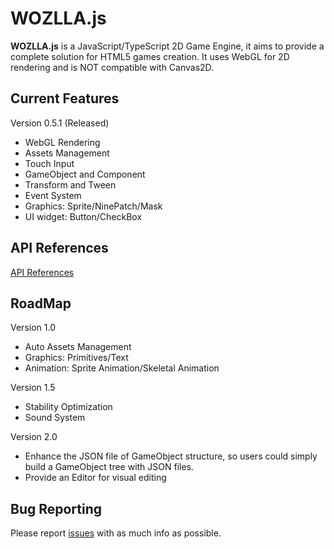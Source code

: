 # WOZLLA.js

**WOZLLA.js** is a JavaScript/TypeScript 2D Game Engine, it aims to provide a complete solution for HTML5
games creation. It uses WebGL for 2D rendering and is NOT compatible with Canvas2D.

## Current Features

Version 0.5.1 (Released)

* WebGL Rendering
* Assets Management
* Touch Input
* GameObject and Component
* Transform and Tween
* Event System
* Graphics: Sprite/NinePatch/Mask
* UI widget: Button/CheckBox

## API References
[API References](http://zzm2q.github.io/WOZLLA.js/docs/api/template.html)

## RoadMap

Version 1.0
* Auto Assets Management
* Graphics: Primitives/Text
* Animation: Sprite Animation/Skeletal Animation

Version 1.5
* Stability Optimization
* Sound System

Version 2.0
* Enhance the JSON file of GameObject structure, so users could simply build a GameObject tree with JSON files.
* Provide an Editor for visual editing


## Bug Reporting

Please report [issues](https://github.com/zzm2q/WOZLLA.js/issues) with as much info as possible.

